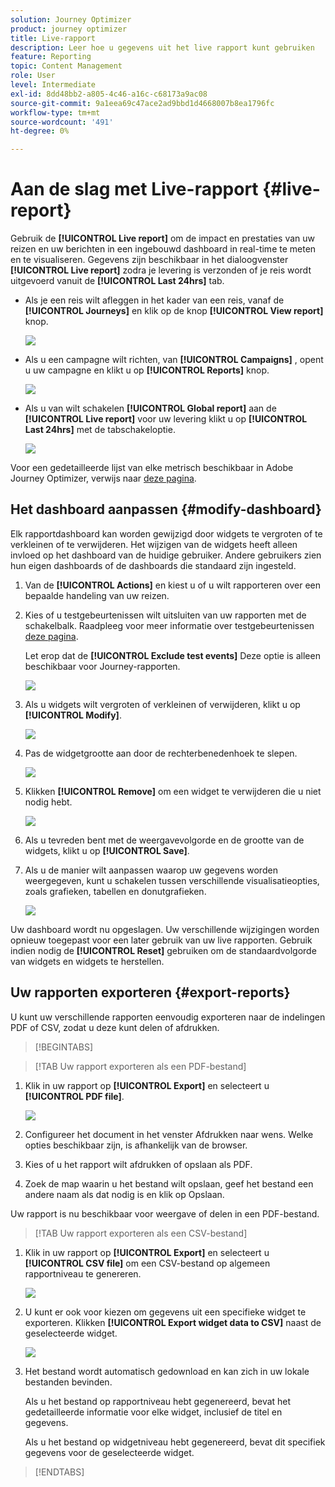 ```yaml
---
solution: Journey Optimizer
product: journey optimizer
title: Live-rapport
description: Leer hoe u gegevens uit het live rapport kunt gebruiken
feature: Reporting
topic: Content Management
role: User
level: Intermediate
exl-id: 8dd48bb2-a805-4c46-a16c-c68173a9ac08
source-git-commit: 9a1eea69c47ace2ad9bbd1d4668007b8ea1796fc
workflow-type: tm+mt
source-wordcount: '491'
ht-degree: 0%

---
```


# Aan de slag met Live-rapport {#live-report}

Gebruik de **[!UICONTROL Live report]** om de impact en prestaties van uw reizen en uw berichten in een ingebouwd dashboard in real-time te meten en te visualiseren.
Gegevens zijn beschikbaar in het dialoogvenster **[!UICONTROL Live report]** zodra je levering is verzonden of je reis wordt uitgevoerd vanuit de **[!UICONTROL Last 24hrs]** tab.

* Als je een reis wilt afleggen in het kader van een reis, vanaf de **[!UICONTROL Journeys]** en klik op de knop **[!UICONTROL View report]** knop.

  ![](assets/report_journey.png)

* Als u een campagne wilt richten, van **[!UICONTROL Campaigns]** , opent u uw campagne en klikt u op **[!UICONTROL Reports]** knop.

  ![](assets/report_campaign.png)

* Als u van wilt schakelen **[!UICONTROL Global report]** aan de **[!UICONTROL Live report]** voor uw levering klikt u op **[!UICONTROL Last 24hrs]** met de tabschakeloptie.

  ![](assets/report_3.png)

Voor een gedetailleerde lijst van elke metrisch beschikbaar in Adobe Journey Optimizer, verwijs naar [deze pagina](#list-of-components-live).

## Het dashboard aanpassen {#modify-dashboard}

Elk rapportdashboard kan worden gewijzigd door widgets te vergroten of te verkleinen of te verwijderen. Het wijzigen van de widgets heeft alleen invloed op het dashboard van de huidige gebruiker. Andere gebruikers zien hun eigen dashboards of de dashboards die standaard zijn ingesteld.

1. Van de **[!UICONTROL Actions]** en kiest u of u wilt rapporteren over een bepaalde handeling van uw reizen.

1. Kies of u testgebeurtenissen wilt uitsluiten van uw rapporten met de schakelbalk. Raadpleeg voor meer informatie over testgebeurtenissen [deze pagina](../building-journeys/testing-the-journey.md).

   Let erop dat de **[!UICONTROL Exclude test events]** Deze optie is alleen beschikbaar voor Journey-rapporten.

   ![](assets/report_modify_6.png)

1. Als u widgets wilt vergroten of verkleinen of verwijderen, klikt u op **[!UICONTROL Modify]**.

   ![](assets/report_modify_7.png)

1. Pas de widgetgrootte aan door de rechterbenedenhoek te slepen.

   ![](assets/report_modify_8.png)

1. Klikken **[!UICONTROL Remove]** om een widget te verwijderen die u niet nodig hebt.

   ![](assets/report_modify_9.png)

1. Als u tevreden bent met de weergavevolgorde en de grootte van de widgets, klikt u op **[!UICONTROL Save]**.

1. Als u de manier wilt aanpassen waarop uw gegevens worden weergegeven, kunt u schakelen tussen verschillende visualisatieopties, zoals grafieken, tabellen en donutgrafieken.

   ![](assets/report_modify_11.png)

Uw dashboard wordt nu opgeslagen. Uw verschillende wijzigingen worden opnieuw toegepast voor een later gebruik van uw live rapporten. Gebruik indien nodig de **[!UICONTROL Reset]** gebruiken om de standaardvolgorde van widgets en widgets te herstellen.

## Uw rapporten exporteren {#export-reports}

U kunt uw verschillende rapporten eenvoudig exporteren naar de indelingen PDF of CSV, zodat u deze kunt delen of afdrukken.

>[!BEGINTABS]

>[!TAB Uw rapport exporteren als een PDF-bestand]

1. Klik in uw rapport op **[!UICONTROL Export]** en selecteert u **[!UICONTROL PDF file]**.

   ![](assets/export_6.png)

1. Configureer het document in het venster Afdrukken naar wens. Welke opties beschikbaar zijn, is afhankelijk van de browser.

1. Kies of u het rapport wilt afdrukken of opslaan als PDF.

1. Zoek de map waarin u het bestand wilt opslaan, geef het bestand een andere naam als dat nodig is en klik op Opslaan.

Uw rapport is nu beschikbaar voor weergave of delen in een PDF-bestand.

>[!TAB Uw rapport exporteren als een CSV-bestand]

1. Klik in uw rapport op **[!UICONTROL Export]** en selecteert u **[!UICONTROL CSV file]** om een CSV-bestand op algemeen rapportniveau te genereren.

   ![](assets/export_4.png)

1. U kunt er ook voor kiezen om gegevens uit een specifieke widget te exporteren. Klikken **[!UICONTROL Export widget data to CSV]** naast de geselecteerde widget.

   ![](assets/export_5.png)

1. Het bestand wordt automatisch gedownload en kan zich in uw lokale bestanden bevinden.

   Als u het bestand op rapportniveau hebt gegenereerd, bevat het gedetailleerde informatie voor elke widget, inclusief de titel en gegevens.

   Als u het bestand op widgetniveau hebt gegenereerd, bevat dit specifiek gegevens voor de geselecteerde widget.

>[!ENDTABS]

